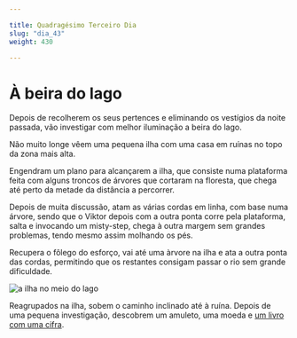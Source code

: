 ```yaml
---

title: Quadragésimo Terceiro Dia 
slug: "dia_43"
weight: 430

---
```


# À beira do lago

Depois de recolherem os seus pertences e eliminando os vestígios da noite passada, vão investigar com melhor iluminação a beira do lago.

Não muito longe vêem uma pequena ilha com uma casa em ruínas no topo da zona mais alta.

Engendram um plano para alcançarem a ilha, que consiste numa plataforma feita com alguns troncos de árvores que cortaram na floresta, que chega até perto da metade da distância a percorrer.

Depois de muita discussão, atam as várias cordas em linha, com base numa árvore, sendo que o Viktor depois com a outra ponta corre pela plataforma, salta e invocando um misty-step, chega à outra margem sem grandes problemas, tendo mesmo assim molhando os pés.

Recupera o fôlego do esforço, vai até uma àrvore na ilha e ata a outra ponta das cordas, permitindo que os restantes consigam passar o rio sem grande dificuldade.

![a ilha no meio do lago](/images/LakeIsland.jpg)

Reagrupados na ilha, sobem o caminho inclinado até à ruína. Depois de uma pequena investigação, descobrem um amuleto, uma moeda e [um livro com uma cifra](/images/islandBook.pdf).

 
